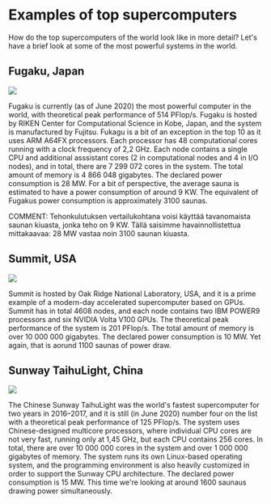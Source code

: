 # Examples of top supercomputers

How do the top supercomputers of the world look like in more detail? Let's
have a brief look at some of the most powerful systems in the world.

## Fugaku, Japan

![](images/fugaku.jpeg)

Fugaku is currently (as of June 2020) the most powerful computer in the world,
with theoretical peak performance of 514 PFlop/s. Fugaku is hosted by
RIKEN Center for Computational Science in Kobe, Japan, and the system is
manufactured by Fujitsu. Fukagu is a bit of an exception in the top 10 as it
uses ARM A64FX processors. Each processor has 48 computational cores running
with a clock frequency of 2,2 GHz. Each node contains a single CPU and
additional asssistant cores (2 in computational nodes and 4 in I/O nodes), and
in total, there are 7 299 072 cores in the system. The total amount of memory
is 4 866 048 gigabytes. The declared power consumption is 28 MW. 
For a bit of perspective, the average sauna is estimated to have a power consumption of around 9 KW. 
The equivalent of Fugakus power consumption is approximately 3100 saunas.

COMMENT: Tehonkulutuksen vertailukohtana voisi käyttää tavanomaista saunan kiuasta, jonka teho on 9 KW. Tällä saisimme havainnollistettua mittakaavaa: 28 MW vastaa noin 3100 saunan kiuasta.

## Summit, USA

![](images/summit.jpg)

Summit is hosted by Oak Ridge National Laboratory, USA, and it is a prime
example of a modern-day accelerated supercomputer based on GPUs. Summit has in total 4608
nodes, and each node contains two IBM POWER9 processors and six NVIDIA Volta
V100 GPUs. The theoretical peak performance of the system is 201 PFlop/s. The
total amount of memory is over 10 000 000 gigabytes. The declared power consumption is 10 MW.
Yet again, that is aorund 1100 saunas of power draw. 

## Sunway TaihuLight, China

![](images/sunway.jpg)

The Chinese Sunway TaihuLight was the world's fastest supercomputer for two years in
2016–2017, and it is still (in June 2020) number four on the list with a
theoretical peak performance of 125 PFlop/s. The system uses Chinese-designed
multicore processors, where individual CPU cores are not very fast, running
only at 1,45 GHz, but each CPU contains 256 cores. In total, there are over 10
000 000 cores in the system and over 1 000 000 gigabytes of memory. The system
runs its own Linux-based operating system, and the programming environment is
also heavily customized in order to support the Sunway CPU architecture. 
The declared power consumption is 15 MW. This time we're looking at around 1600 saunaus drawing power simultaneously.
